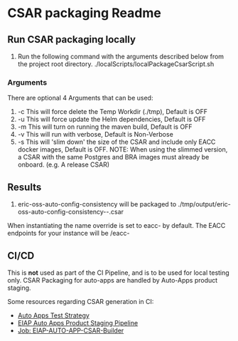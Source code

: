 # CSAR packaging Readme

## Run CSAR packaging locally

1. Run the following command with the arguments described below from the project root directory.
   ./localScripts/localPackageCsarScript.sh

### Arguments
There are optional 4 Arguments that can be used:
1. -c This will force delete the Temp Workdir (./tmp), Default is OFF
2. -u This will force update the Helm dependencies, Default is OFF
3. -m This will turn on running the maven build, Default is OFF
4. -v This will run with verbose, Default is Non-Verbose
5. -s This will 'slim down' the size of the CSAR and include only EACC docker images, Default is OFF. NOTE: When using the slimmed version, a CSAR with the same Postgres and BRA images must already be onboard. (e.g. A release CSAR)

## Results
1. eric-oss-auto-config-consistency will be packaged to ./tmp/output/eric-oss-auto-config-consistency-<SIGNUM>-<VERSION>.csar

When instantiating the name override is set to eacc-<SIGNUM> by default. 
The EACC endpoints for your instance will be /eacc-<SIGNUM>

## CI/CD

This is **not** used as part of the CI Pipeline, and is to be used for local testing only. CSAR Packaging for auto-apps are handled by Auto-Apps product staging.

Some resources regarding CSAR generation in CI:
* [Auto Apps Test Strategy](https://confluence-oss.seli.wh.rnd.internal.ericsson.com/display/IDUN/Auto+Apps+Test+Strategy#AutoAppsProductStaging)
* [EIAP Auto Apps Product Staging Pipeline](https://confluence-oss.seli.wh.rnd.internal.ericsson.com/display/DGBase/EIAP+Auto+Apps+Product+Staging+Pipeline)
* [Job: EIAP-AUTO-APP-CSAR-Builder](https://confluence-oss.seli.wh.rnd.internal.ericsson.com/display/DGBase/Job%3A+EIAP-AUTO-APP-CSAR-Builder)